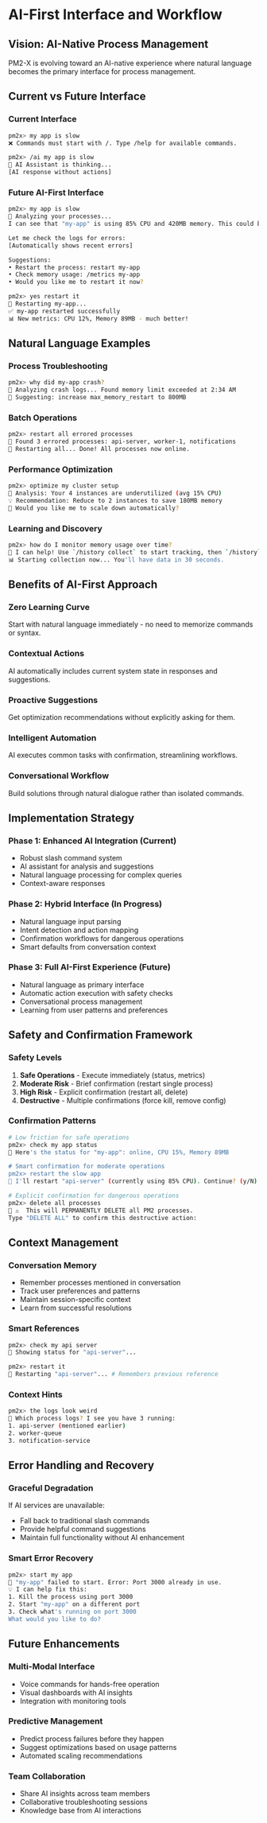 # AI-First Interface and Workflow

## Vision: AI-Native Process Management

PM2-X is evolving toward an AI-native experience where natural language becomes the primary interface for process management.

## Current vs Future Interface

### Current Interface

```bash
pm2x> my app is slow
❌ Commands must start with /. Type /help for available commands.

pm2x> /ai my app is slow
🤖 AI Assistant is thinking...
[AI response without actions]
```

### Future AI-First Interface

```bash
pm2x> my app is slow
🤖 Analyzing your processes...
I can see that "my-app" is using 85% CPU and 420MB memory. This could be causing slowness.

Let me check the logs for errors:
[Automatically shows recent errors]

Suggestions:
• Restart the process: restart my-app
• Check memory usage: /metrics my-app
• Would you like me to restart it now?

pm2x> yes restart it
🔄 Restarting my-app...
✅ my-app restarted successfully
📊 New metrics: CPU 12%, Memory 89MB - much better!
```

## Natural Language Examples

### Process Troubleshooting

```bash
pm2x> why did my-app crash?
🤖 Analyzing crash logs... Found memory limit exceeded at 2:34 AM
🔧 Suggesting: increase max_memory_restart to 800MB
```

### Batch Operations

```bash
pm2x> restart all errored processes
🤖 Found 3 errored processes: api-server, worker-1, notifications
🔄 Restarting all... Done! All processes now online.
```

### Performance Optimization

```bash
pm2x> optimize my cluster setup
🤖 Analysis: Your 4 instances are underutilized (avg 15% CPU)
💡 Recommendation: Reduce to 2 instances to save 180MB memory
🚀 Would you like me to scale down automatically?
```

### Learning and Discovery

```bash
pm2x> how do I monitor memory usage over time?
🤖 I can help! Use `/history collect` to start tracking, then `/history` to view trends.
📊 Starting collection now... You'll have data in 30 seconds.
```

## Benefits of AI-First Approach

### Zero Learning Curve

Start with natural language immediately - no need to memorize commands or syntax.

### Contextual Actions

AI automatically includes current system state in responses and suggestions.

### Proactive Suggestions

Get optimization recommendations without explicitly asking for them.

### Intelligent Automation

AI executes common tasks with confirmation, streamlining workflows.

### Conversational Workflow

Build solutions through natural dialogue rather than isolated commands.

## Implementation Strategy

### Phase 1: Enhanced AI Integration (Current)

- Robust slash command system
- AI assistant for analysis and suggestions
- Natural language processing for complex queries
- Context-aware responses

### Phase 2: Hybrid Interface (In Progress)

- Natural language input parsing
- Intent detection and action mapping
- Confirmation workflows for dangerous operations
- Smart defaults from conversation context

### Phase 3: Full AI-First Experience (Future)

- Natural language as primary interface
- Automatic action execution with safety checks
- Conversational process management
- Learning from user patterns and preferences

## Safety and Confirmation Framework

### Safety Levels

1. **Safe Operations** - Execute immediately (status, metrics)
2. **Moderate Risk** - Brief confirmation (restart single process)
3. **High Risk** - Explicit confirmation (restart all, delete)
4. **Destructive** - Multiple confirmations (force kill, remove config)

### Confirmation Patterns

```bash
# Low friction for safe operations
pm2x> check my app status
🤖 Here's the status for "my-app": online, CPU 15%, Memory 89MB

# Smart confirmation for moderate operations
pm2x> restart the slow app
🤖 I'll restart "api-server" (currently using 85% CPU). Continue? (y/N)

# Explicit confirmation for dangerous operations
pm2x> delete all processes
🤖 ⚠️  This will PERMANENTLY DELETE all PM2 processes.
Type "DELETE ALL" to confirm this destructive action:
```

## Context Management

### Conversation Memory

- Remember processes mentioned in conversation
- Track user preferences and patterns
- Maintain session-specific context
- Learn from successful resolutions

### Smart References

```bash
pm2x> check my api server
🤖 Showing status for "api-server"...

pm2x> restart it
🤖 Restarting "api-server"... # Remembers previous reference
```

### Context Hints

```bash
pm2x> the logs look weird
🤖 Which process logs? I see you have 3 running:
1. api-server (mentioned earlier)
2. worker-queue
3. notification-service
```

## Error Handling and Recovery

### Graceful Degradation

If AI services are unavailable:

- Fall back to traditional slash commands
- Provide helpful command suggestions
- Maintain full functionality without AI enhancement

### Smart Error Recovery

```bash
pm2x> start my app
🤖 "my-app" failed to start. Error: Port 3000 already in use.
💡 I can help fix this:
1. Kill the process using port 3000
2. Start "my-app" on a different port
3. Check what's running on port 3000
What would you like to do?
```

## Future Enhancements

### Multi-Modal Interface

- Voice commands for hands-free operation
- Visual dashboards with AI insights
- Integration with monitoring tools

### Predictive Management

- Predict process failures before they happen
- Suggest optimizations based on usage patterns
- Automated scaling recommendations

### Team Collaboration

- Share AI insights across team members
- Collaborative troubleshooting sessions
- Knowledge base from AI interactions
